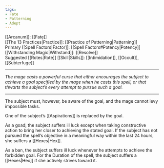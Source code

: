 ```yaml
---
tags:
- Fate
- Patterning
- Adept
---
```


[[Arcanum]]: [[Fate]]\
[[The 13 Practices|Practice]]: [[Practice of Patterning|Patterning]]\
Primary [[Spell Factors|Factor]]: [[Spell Factors#Potency|Potency]]\
[[Withstanding Magic|Withstand]]: [[Resolve]]\
Suggested [[Rotes|Rote]] [[Skill|Skills]]: [[Intimidation]], [[Occult]], [[Subterfuge]]

---

_The mage casts a powerful curse that either encourages the subject to achieve a goal specified by the mage when he casts this spell, or that thwarts the subject’s every attempt to pursue such a goal._

---

The subject must, however, be aware of the goal, and the mage cannot levy impossible tasks.

One of the subject’s [[Aspirations]] is replaced by the goal.

As a goad, the subject suffers ill luck except when taking constructive action to bring her closer to achieving the stated goal. If the subject has not pursued the spell’s objective in a meaningful way within the last 24 hours, she suffers a [[Hexes|Hex]].

As a ban, the subject suffers ill luck whenever he attempts to achieve the forbidden goal. For the Duration of the spell, the subject suffers a [[Hexes|Hex]] if she actively strives toward it.

